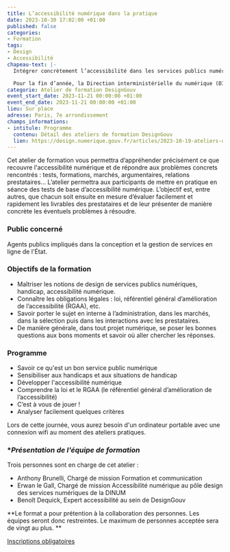 ```yaml
---
title: L’accessibilité numérique dans la pratique
date: 2023-10-30 17:02:00 +01:00
published: false
categories:
- Formation
tags:
- Design
- Accessibilité
chapeau-text: |-
  Intégrer concrètement l’accessibilité dans les services publics numériques.

  Pour la fin d’année, la Direction interministérielle du numérique (DINUM) a conçu un programme de 5 ateliers de formation pour vous aider à améliorer les services publics en ligne.
categorie: Atelier de formation DesignGouv
event_start_date: 2023-11-21 00:00:00 +01:00
event_end_date: 2023-11-21 00:00:00 +01:00
lieu: Sur place
adresse: Paris, 7e arrondissement
champs_informations:
- intitule: Programme
  contenu: Détail des ateliers de formation DesignGouv
  lien: https://design.numerique.gouv.fr/articles/2023-10-19-ateliers-de-formations/
---
```


Cet atelier de formation vous permettra d’appréhender précisément ce que recouvre l'accessibilité numérique et de répondre aux problèmes concrets rencontrés : tests, formations, marchés, argumentaires, relations prestataires... L’atelier permettra aux participants de mettre en pratique en séance des tests de base d’accessibilité numérique. L’objectif est, entre autres, que chacun soit ensuite en mesure d’évaluer facilement et rapidement les livrables des prestataires et de leur présenter de manière concrète les éventuels problèmes à résoudre.

### **Public concerné**
Agents publics impliqués dans la conception et la gestion de services en ligne de l'État.

### **Objectifs de la formation** 
* Maîtriser les notions de design de services publics numériques, handicap, accessibilité numérique.
* Connaître les obligations légales : loi, référentiel général d’amélioration de l’accessibilité (RGAA), etc.
* Savoir porter le sujet en interne à l’administration, dans les marchés, dans la sélection puis dans les interactions avec les prestataires.
* De manière générale, dans tout projet numérique, se poser les bonnes questions aux bons moments et savoir où aller chercher les réponses.

### **Programme**
* Savoir ce qu'est un bon service public numérique
* Sensibiliser aux handicaps et aux situations de handicap
* Développer l'accessibilité numérique
* Comprendre la loi et le RGAA (le référentiel général d’amélioration de l’accessibilité)
* C’est à vous de jouer !
* Analyser facilement quelques critères

Lors de cette journée, vous aurez besoin d'un ordinateur portable avec une connexion wifi au moment des ateliers pratiques.

### **Présentation de l'équipe de formation*

Trois personnes sont en charge de cet atelier :
* Anthony Brunelli, Chargé de mission Formation et communication
* Erwan le Gall, Chargé de mission Accessibilité numérique au pôle design des services numériques de la DINUM
* Benoît Dequick, Expert accessibilité au sein de DesignGouv


**Le format a pour prétention à la collaboration des personnes. Les équipes seront donc restreintes. Le maximum de personnes acceptée sera de vingt au plus. **

<div class="lien-important"><p><a href="https://design.numerique.gouv.fr/formations/accessibilite/atelier-accessibilite-pratique/">Inscriptions obligatoires</a></p></div>